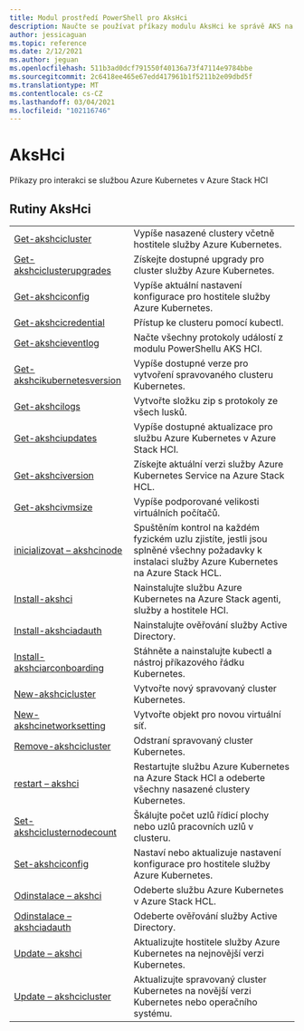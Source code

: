 ```yaml
---
title: Modul prostředí PowerShell pro AksHci
description: Naučte se používat příkazy modulu AksHci ke správě AKS na Azure Stack HCI.
author: jessicaguan
ms.topic: reference
ms.date: 2/12/2021
ms.author: jeguan
ms.openlocfilehash: 511b3ad0dcf791550f40136a73f47114e9784bbe
ms.sourcegitcommit: 2c6418ee465e67edd417961b1f5211b2e09dbd5f
ms.translationtype: MT
ms.contentlocale: cs-CZ
ms.lasthandoff: 03/04/2021
ms.locfileid: "102116746"
---
```

# <a name="akshci"></a>AksHci 

Příkazy pro interakci se službou Azure Kubernetes v Azure Stack HCI

## <a name="akshci-cmdlets"></a>Rutiny AksHci

|         |            |
| ------- | ---------- |
| [Get-akshcicluster](get-akshcicluster.md) | Vypíše nasazené clustery včetně hostitele služby Azure Kubernetes. |
| [Get-akshciclusterupgrades](get-akshciclusterupgrades.md) | Získejte dostupné upgrady pro cluster služby Azure Kubernetes. |
| [Get-akshciconfig](get-akshciconfig.md) | Vypíše aktuální nastavení konfigurace pro hostitele služby Azure Kubernetes. |
| [Get-akshcicredential](get-akshcicredential.md) | Přístup ke clusteru pomocí kubectl. |
| [Get-akshcieventlog](get-akshcieventlog.md) | Načte všechny protokoly událostí z modulu PowerShellu AKS HCI. |
| [Get-akshcikubernetesversion](get-akshcikubernetesversion.md) | Vypíše dostupné verze pro vytvoření spravovaného clusteru Kubernetes. |
| [Get-akshcilogs](get-akshcilogs.md) | Vytvořte složku zip s protokoly ze všech lusků. |
| [Get-akshciupdates](get-akshciupdates.md) | Vypíše dostupné aktualizace pro službu Azure Kubernetes v Azure Stack HCI. |
| [Get-akshciversion](get-akshciversion.md) | Získejte aktuální verzi služby Azure Kubernetes Service na Azure Stack HCL. |
| [Get-akshcivmsize](get-akshcivmsize.md) | Vypíše podporované velikosti virtuálních počítačů. |
| [inicializovat – akshcinode](initialize-akshcinode.md) | Spuštěním kontrol na každém fyzickém uzlu zjistíte, jestli jsou splněné všechny požadavky k instalaci služby Azure Kubernetes na Azure Stack HCL. |
| [Install-akshci](install-akshci.md) | Nainstalujte službu Azure Kubernetes na Azure Stack agenti, služby a hostitele HCI. |
| [Install-akshciadauth](install-akshciadauth.md) | Nainstalujte ověřování služby Active Directory. |
| [Install-akshciarconboarding](install-akshciarconboarding.md) | Stáhněte a nainstalujte kubectl a nástroj příkazového řádku Kubernetes. |
| [New-akshcicluster](new-akshcicluster.md) | Vytvořte nový spravovaný cluster Kubernetes. |
| [New-akshcinetworksetting](new-akshcinetworksetting.md) | Vytvořte objekt pro novou virtuální síť. |
| [Remove-akshcicluster](remove-akshcicluster.md) | Odstraní spravovaný cluster Kubernetes. |
| [restart – akshci](restart-akshci.md) | Restartujte službu Azure Kubernetes na Azure Stack HCI a odeberte všechny nasazené clustery Kubernetes. |
| [Set-akshciclusternodecount](set-akshciclusternodecount.md) | Škálujte počet uzlů řídicí plochy nebo uzlů pracovních uzlů v clusteru. |
| [Set-akshciconfig](set-akshciconfig.md) | Nastaví nebo aktualizuje nastavení konfigurace pro hostitele služby Azure Kubernetes. |
| [Odinstalace – akshci](uninstall-akshci.md) | Odeberte službu Azure Kubernetes v Azure Stack HCL. |
| [Odinstalace – akshciadauth](uninstall-akshciadauth.md) | Odeberte ověřování služby Active Directory. |
| [Update – akshci](update-akshci.md) | Aktualizujte hostitele služby Azure Kubernetes na nejnovější verzi Kubernetes. |
| [Update – akshcicluster](update-akshcicluster.md) | Aktualizujte spravovaný cluster Kubernetes na novější verzi Kubernetes nebo operačního systému. |

